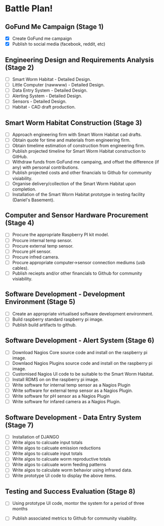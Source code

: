 # Battle Plan!

## GoFund Me Campaign (Stage 1) 

- [x] Create GoFund me campaign
- [x] Publish to social media (facebook, reddit, etc)

## Engineering Design and Requirements Analysis (Stage 2) 

- [ ] Smart Worm Habitat - Detailed Design.
- [ ] Little Computer (nawwww) - Detailed Design.
- [ ] Data Entry System - Detailed Design.
- [ ] Alerting System - Detailed Design.
- [ ] Sensors - Detailed Design.
- [ ] Habitat - CAD draft production.

## Smart Worm Habitat Construction (Stage 3)
 
 - [ ] Approach engineering firm with Smart Worm Habitat cad drafts. 
 - [ ] Obtain quote for time and materials from engineering firm.
 - [ ] Obtain timelime estimation of construction from engineering firm.
 - [ ] Publish projected timeline for Smart Worm Habitat construction to GitHub.
 - [ ] Withdraw funds from GoFund me campaing, and offset the difference (if any) with personal contributions.
 - [ ] Publish projected costs and other financials to Github for community visiability.
 - [ ] Organise delivery/collection of the Smart Worm Habitat upon completion. 
 - [ ] Installation of the Smart Worm Habitat prototype in testing facility (Daniel's Basement).  

## Computer and Sensor Hardware Procurement (Stage 4)

- [ ] Procure the appropriate Raspberry PI kit model. 
- [ ] Procure internal temp sensor.
- [ ] Procure external temp sensor.
- [ ] Procure pH sensor.
- [ ] Procure infred camera. 
- [ ] Procure appropriate computer->sensor connection mediums (usb cables).
- [ ] Publish reciepts and/or other financials to Github for community visiability.

## Software Development - Development Environment (Stage 5)

- [ ] Create an appropriate virtualised software development environment.
- [ ] Build raspberry standard raspberry pi image.
- [ ] Publish build artifacts to github.

## Software Development - Alert System (Stage 6)

- [ ] Download Nagios Core source code and install on the raspberry pi image.
- [ ] Downlaod Nagios Plugins source code and install on the raspberry pi image.
- [ ] Customised Nagios UI code to be suitable to the Smart Worm Habitat.
- [ ] Install RDMS on on the raspberry pi image.
- [ ] Write software for internal temp sensor as a Nagios Plugin
- [ ] Write software for external temp sensor as a Nagios Plugin.
- [ ] Write software for pH sensor as a Nagios Plugin
- [ ] Write software for infared camera as a Nagios Plugin. 

## Software Development - Data Entry System (Stage 7)

- [ ] Installation of DJANGO
- [ ] Write algos to calcuate input totals
- [ ] Write algos to calcuate emission reductions
- [ ] Write algos to calcuate input totals
- [ ] Write algos to calcuate worm reproductive totals
- [ ] Write algos to calcuate worm feeding patterns
- [ ] Write algos to calculate worm behavior using infrared data.
- [ ] Write prototype UI code to display the above items.

## Testing and Success Evaluation (Stage 8)

- [ ] Using prototype UI code, montor the system for a period of three months
- [ ] Publish associated metrics to Github for community visability.

